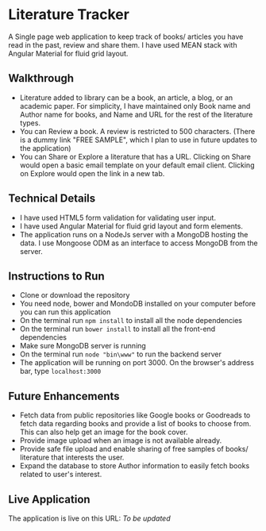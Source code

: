 # Literature Tracker

A Single page web application to keep track of books/ articles you have read in the past, review and share them. I have used MEAN stack with Angular Material for fluid grid layout.

## Walkthrough

* Literature added to library can be a book, an article, a blog, or an academic paper. For simplicity, I have maintained only Book name and Author name for books, and Name and URL for the rest of the literature types.
* You can Review a book. A review is restricted to 500 characters. (There is a dummy link "FREE SAMPLE", which I plan to use in future updates to the application)
* You can Share or Explore a literature that has a URL. Clicking on Share would open a basic email template on your default email client. Clicking on Explore would open the link in a new tab.

## Technical Details

* I have used HTML5 form validation for validating user input.
* I have used Angular Material for fluid grid layout and form elements.
* The application runs on a NodeJs server with a MongoDB hosting the data. I use Mongoose ODM as an interface to access MongoDB from the server.

## Instructions to Run

* Clone or download the repository
* You need node, bower and MondoDB installed on your computer before you can run this application
* On the terminal run `npm install` to install all the node dependencies
* On the terminal run `bower install` to install all the front-end dependencies
* Make sure MongoDB server is running
* On the terminal run `node "bin\www"` to run the backend server
* The application will be running on port 3000. On the browser's address bar, type `localhost:3000`

## Future Enhancements

* Fetch data from public repositories like Google books or Goodreads to fetch data regarding books and provide a list of books to choose from. This can also help get an image for the book cover.
* Provide image upload when an image is not available already.
* Provide safe file upload and enable sharing of free samples of books/ literature that interests the user.
* Expand the database to store Author information to easily fetch books related to user's interest.

## Live Application

The application is live on this URL: *To be updated*
